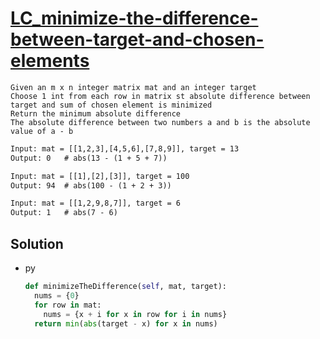 # [LC_minimize-the-difference-between-target-and-chosen-elements](https://leetcode.com/problems/minimize-the-difference-between-target-and-chosen-elements)

```en
Given an m x n integer matrix mat and an integer target
Choose 1 int from each row in matrix st absolute difference between target and sum of chosen element is minimized
Return the minimum absolute difference
The absolute difference between two numbers a and b is the absolute value of a - b
```

```txt
Input: mat = [[1,2,3],[4,5,6],[7,8,9]], target = 13
Output: 0   # abs(13 - (1 + 5 + 7))

Input: mat = [[1],[2],[3]], target = 100
Output: 94  # abs(100 - (1 + 2 + 3))

Input: mat = [[1,2,9,8,7]], target = 6
Output: 1   # abs(7 - 6)
```

## Solution

* py

  ```py
  def minimizeTheDifference(self, mat, target):
    nums = {0}
    for row in mat:
      nums = {x + i for x in row for i in nums}
    return min(abs(target - x) for x in nums)
  ```
